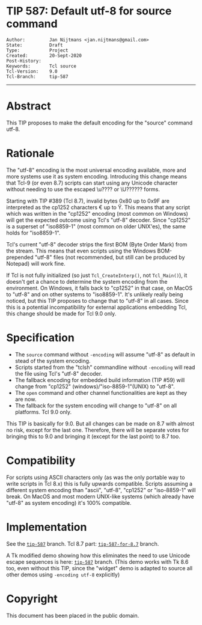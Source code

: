 # TIP 587: Default utf-8 for source command
	Author:         Jan Nijtmans <jan.nijtmans@gmail.com>
	State:          Draft
	Type:           Project
	Created:        20-Sept-2020
	Post-History:   
	Keywords:       Tcl source
	Tcl-Version:    9.0
	Tcl-Branch:     tip-587
-----

# Abstract

This TIP proposes to make the default encoding for the "source" command utf-8.

# Rationale

The "utf-8" encoding is the most universal encoding available, more and more
systems use it as system encoding. Introducing this change means that
Tcl-9 (or even 8.7) scripts can start using any Unicode character without needing to
use the escaped \\u???? or \\U?????? forms.

Starting with TIP #389 (Tcl 8.7), invalid bytes 0x80 up to 0x9F are interpreted
as the cp1252 characters € up to Ÿ. This means that any script which was
written in the "cp1252" encoding (most common on Windows) will get the
expected outcome using Tcl's "utf-8" decoder. Since "cp1252" is a superset
of "iso8859-1" (most common on older UNIX'es), the same holds for "iso8859-1".

Tcl's current "utf-8" decoder strips the first BOM (Byte Order Mark) from
the stream. This means that even scripts using the Windows BOM-prepended
"utf-8" files (not recommended, but still can be produced by Notepad)
will work fine.

If Tcl is not fully initialized (so just `Tcl_CreateInterp()`, not `Tcl_Main()`),
it doesn't get a chance to determine the system encoding from the environment.
On Windows, it falls back to "cp1252" in that case, on MacOS to "utf-8" and
on other systems to "iso8859-1". It's unlikely really being noticed, but this
TIP proposes to change that to "utf-8" in all cases. Since this is a
potential incompatibility for external applications embedding Tcl, this
change should be made for Tcl 9.0 only.

# Specification

 * The `source` command without `-encoding` will assume "utf-8" as default in
   stead of the system encoding.
 * Scripts started from the "tclsh" commandline without `-encoding` will
   read the file using Tcl's "utf-8" decoder.
 * The fallback encoding for embedded build information (TIP #59) will change
   from "cp1252" (windows)/"iso-8859-1"(UNIX) to "utf-8".
 * The `open` command and other channel functionalities are kept as
   they are now.
 * The fallback for the system encoding will change to "utf-8" on all platforms.
   Tcl 9.0 only.
 
 This TIP is basically for 9.0. But all changes can be made on 8.7
 with almost no risk, except for the last one. Therefore, there will be
 separate votes for bringing this to 9.0 and bringing it (except for
 the last point) to 8.7 too.

# Compatibility

For scripts using ASCII characters only (as was the only portable way
to write scripts in Tcl 8.x) this is fully upwards compatible. Scripts
assuming a different system encoding than "ascii", "utf-8", "cp1252"
or "iso-8859-1" will break. On MacOS and most modern UNIX-like systems
(which already have "utf-8" as system encoding) it's 100% compatible.

# Implementation

See the [`tip-587`](https://core.tcl-lang.org/tcl/timeline?r=tip-587) branch.
Tcl 8.7 part: [`tip-587-for-8.7`](https://core.tcl-lang.org/tcl/timeline?r=tip-587-for-8.7) branch.

A Tk modified demo showing how this eliminates the need to use Unicode
escape sequences is here: [`tip-587`](https://core.tcl-lang.org/tk/timeline?r=tip-587) branch.
(This demo works with Tk 8.6 too, even without this TIP, since the "widget"
demo is adapted to source all other demos using `-encoding utf-8` explicitly)

# Copyright

This document has been placed in the public domain.
